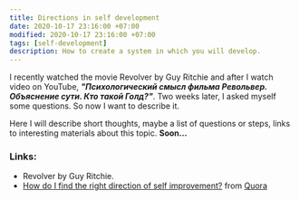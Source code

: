 ```yaml
---
title: Directions in self development
date: 2020-10-17 23:16:00 +07:00
modified: 2020-10-17 23:16:00 +07:00
tags: [self-development]
description: How to create a system in which you will develop.
---
```


I recently watched the movie Revolver by Guy Ritchie and after I watch video on YouTube, 
___"Психологический смысл фильма Револьвер. Объяснение сути. Кто такой Голд?"___. Two weeks later, I asked myself some 
questions. So now I want to describe it.

Here I will describe short thoughts, maybe a list of questions or steps, links to interesting materials about this topic. __Soon…__

### Links:
- Revolver by Guy Ritchie.
- [How do I find the right direction of self improvement?](https://www.quora.com/How-do-I-find-the-right-direction-of-self-improvement) from [Quora](https://www.quora.com/)

